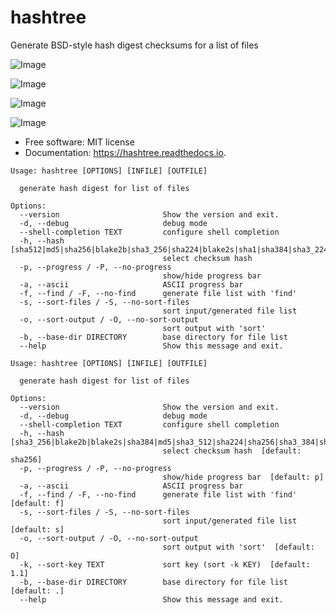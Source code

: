 hashtree
========

Generate BSD-style hash digest checksums for a list of files


![Image](https://img.shields.io/github/license/rstms/hashtree)

![Image](https://img.shields.io/pypi/v/hashtree.svg)



![Image](https://readthedocs.org/projects/hashtree/badge/?version=latest)

![Image](https://pyup.io/repos/github/rstms/hashtree/shield.svg)


* Free software: MIT license
* Documentation: https://hashtree.readthedocs.io.
```
Usage: hashtree [OPTIONS] [INFILE] [OUTFILE]

  generate hash digest for list of files

Options:
  --version                       Show the version and exit.
  -d, --debug                     debug mode
  --shell-completion TEXT         configure shell completion
  -h, --hash [sha512|md5|sha256|blake2b|sha3_256|sha224|blake2s|sha1|sha384|sha3_224|sha3_512|sha3_384]
                                  select checksum hash
  -p, --progress / -P, --no-progress
                                  show/hide progress bar
  -a, --ascii                     ASCII progress bar
  -f, --find / -F, --no-find      generate file list with 'find'
  -s, --sort-files / -S, --no-sort-files
                                  sort input/generated file list
  -o, --sort-output / -O, --no-sort-output
                                  sort output with 'sort'
  -b, --base-dir DIRECTORY        base directory for file list
  --help                          Show this message and exit.
```
```
Usage: hashtree [OPTIONS] [INFILE] [OUTFILE]

  generate hash digest for list of files

Options:
  --version                       Show the version and exit.
  -d, --debug                     debug mode
  --shell-completion TEXT         configure shell completion
  -h, --hash [sha3_256|blake2b|blake2s|sha384|md5|sha3_512|sha224|sha256|sha3_384|sha1|sha3_224|sha512]
                                  select checksum hash  [default: sha256]
  -p, --progress / -P, --no-progress
                                  show/hide progress bar  [default: p]
  -a, --ascii                     ASCII progress bar
  -f, --find / -F, --no-find      generate file list with 'find'  [default: f]
  -s, --sort-files / -S, --no-sort-files
                                  sort input/generated file list  [default: s]
  -o, --sort-output / -O, --no-sort-output
                                  sort output with 'sort'  [default: O]
  -k, --sort-key TEXT             sort key (sort -k KEY)  [default: 1.1]
  -b, --base-dir DIRECTORY        base directory for file list  [default: .]
  --help                          Show this message and exit.
```
